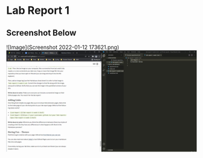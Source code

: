 # Lab Report 1
## Screenshot Below

![Image](Screenshot 2022-01-12 173621.png)
![Image](https://github.com/dennisliang01/cse15l-lab-reports/blob/d9fdf23c9a9f76cdb32234cefc95bf13caffc7f4/Screenshot%202022-01-12%20173621.png)


